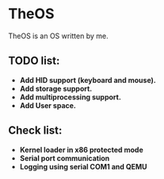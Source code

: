 # TheOS
TheOS is an OS written by me.

## TODO list:
- **Add HID support (keyboard and mouse).**
- **Add storage support.**
- **Add multiprocessing support.**
- **Add User space.**

## Check list:
- **Kernel loader in x86 protected mode**
- **Serial port communication**
- **Logging using serial COM1 and QEMU**
